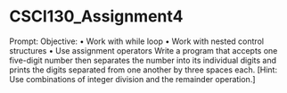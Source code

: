 # CSCI130_Assignment4

Prompt:
Objective: 
•	Work with while loop
•	Work with nested control structures
•	Use assignment operators 
Write a program that accepts one five-digit number then separates the number into its individual digits and prints the digits separated 
from one another by three spaces each. [Hint: Use combinations of integer division and the remainder operation.]
